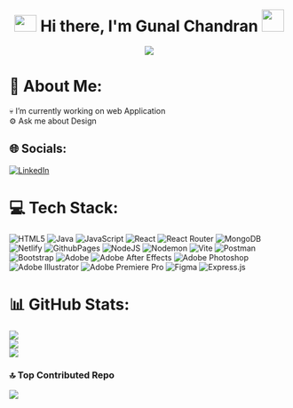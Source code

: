 <h1 align="center">
  <img height="30" width="40" src="https://raw.githubusercontent.com/blackcater/blackcater/main/images/Hi.gif" />
  Hi there, I'm Gunal Chandran
  <img src="https://media.tenor.com/LX8A69niHS8AAAAi/thumbs-up-emoji-emoji.gif" width="40" height="40" />
</h1>

<p align="center">
  <a href="https://github.com/DenverCoder1/readme-typing-svg">
    <img src="https://readme-typing-svg.demolab.com/?lines=Hi! I am ; Webdesigner%20🦾%20 👨🏻‍💻&font=Fira%20Code&center=true&width=440&height=45&color=#0B46B4FC&vCenter=true&size=22&pause=1000">
  </a>
</p>




# 💫 About Me:
💀 I’m currently working on web Application<br>
⚙️ Ask me about Design<br>

## 🌐 Socials:
[![LinkedIn](https://img.shields.io/badge/LinkedIn-%230077B5.svg?logo=linkedin&logoColor=white)](https://linkedin.com/in/gunalc)

# 💻 Tech Stack:
![HTML5](https://img.shields.io/badge/html5-%23E34F26.svg?style=for-the-badge&logo=html5&logoColor=white&height=40)
![Java](https://img.shields.io/badge/java-%23ED8B00.svg?style=for-the-badge&logo=openjdk&logoColor=white&height=40)
![JavaScript](https://img.shields.io/badge/javascript-%23323330.svg?style=for-the-badge&logo=javascript&logoColor=%23F7DF1E&height=40)
![React](https://img.shields.io/badge/react-%2320232a.svg?style=for-the-badge&logo=react&logoColor=%2361DAFB&height=40)
![React Router](https://img.shields.io/badge/React_Router-CA4245?style=for-the-badge&logo=react-router&logoColor=white&height=40)
![MongoDB](https://img.shields.io/badge/MongoDB-%234ea94b.svg?style=for-the-badge&logo=mongodb&logoColor=white&height=40)
![Netlify](https://img.shields.io/badge/netlify-%23000000.svg?style=for-the-badge&logo=netlify&logoColor=#00C7B7&height=40)
![GithubPages](https://img.shields.io/badge/github%20pages-121013?style=for-the-badge&logo=github&logoColor=white&height=40)
![NodeJS](https://img.shields.io/badge/node.js-6DA55F?style=for-the-badge&logo=node.js&logoColor=white&height=30)
![Nodemon](https://img.shields.io/badge/NODEMON-%23323330.svg?style=for-the-badge&logo=nodemon&logoColor=%BBDEAD&height=30)
![Vite](https://img.shields.io/badge/vite-%23646CFF.svg?style=for-the-badge&logo=vite&logoColor=white&height=40)
![Postman](https://img.shields.io/badge/Postman-FF6C37?style=for-the-badge&logo=postman&logoColor=white&height=40)
![Bootstrap](https://img.shields.io/badge/bootstrap-%238511FA.svg?style=for-the-badge&logo=bootstrap&logoColor=white&height=40)
![Adobe](https://img.shields.io/badge/adobe-%23FF0000.svg?style=for-the-badge&logo=adobe&logoColor=white&height=40)
![Adobe After Effects](https://img.shields.io/badge/Adobe%20After%20Effects-9999FF.svg?style=for-the-badge&logo=Adobe%20After%20Effects&logoColor=white&height=40)
![Adobe Photoshop](https://img.shields.io/badge/adobe%20photoshop-%2331A8FF.svg?style=for-the-badge&logo=adobe%20photoshop&logoColor=white&height=40)
![Adobe Illustrator](https://img.shields.io/badge/adobe%20illustrator-%23FF9A00.svg?style=for-the-badge&logo=adobe%20illustrator&logoColor=white&height=40)
![Adobe Premiere Pro](https://img.shields.io/badge/Adobe%20Premiere%20Pro-9999FF.svg?style=for-the-badge&logo=Adobe%20Premiere%20Pro&logoColor=white&height=40)
![Figma](https://img.shields.io/badge/figma-%23F24E1E.svg?style=for-the-badge&logo=figma&logoColor=white&height=40)
![Express.js](https://img.shields.io/badge/express.js-%23404d59.svg?style=for-the-badge&logo=express&logoColor=%2361DAFB&height=40)

# 📊 GitHub Stats:
![](https://github-readme-stats.vercel.app/api?username=gunal-chandran&theme=dark&hide_border=false&include_all_commits=false&count_private=false)
<br />
![](https://github-readme-streak-stats.herokuapp.com/?user=gunal-chandran&theme=dark&hide_border=false)
<br />
![](https://github-readme-stats.vercel.app/api/top-langs/?username=gunal-chandran&theme=dark&hide_border=false&include_all_commits=false&count_private=false&layout=compact)


### 🔝 Top Contributed Repo
![](https://github-contributor-stats.vercel.app/api?username=gunal-chandran&limit=5&theme=dark&combine_all_yearly_contributions=true)
